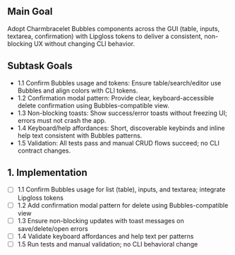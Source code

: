 ## Main Goal
Adopt Charmbracelet Bubbles components across the GUI (table, inputs, textarea, confirmation) with Lipgloss tokens to deliver a consistent, non-blocking UX without changing CLI behavior.

## Subtask Goals
- 1.1 Confirm Bubbles usage and tokens: Ensure table/search/editor use Bubbles and align colors with CLI tokens.
- 1.2 Confirmation modal pattern: Provide clear, keyboard-accessible delete confirmation using Bubbles-compatible view.
- 1.3 Non-blocking toasts: Show success/error toasts without freezing UI; errors must not crash the app.
- 1.4 Keyboard/help affordances: Short, discoverable keybinds and inline help text consistent with Bubbles patterns.
- 1.5 Validation: All tests pass and manual CRUD flows succeed; no CLI contract changes.
## 1. Implementation
- [ ] 1.1 Confirm Bubbles usage for list (table), inputs, and textarea; integrate Lipgloss tokens
- [ ] 1.2 Add confirmation modal pattern for delete using Bubbles-compatible view
- [ ] 1.3 Ensure non-blocking updates with toast messages on save/delete/open errors
- [ ] 1.4 Validate keyboard affordances and help text per patterns
- [ ] 1.5 Run tests and manual validation; no CLI behavioral change
